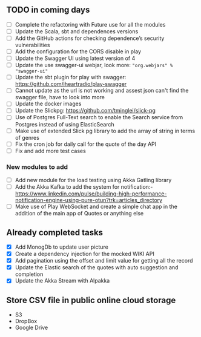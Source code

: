 ## TODO in coming days

* [ ]  Complete the refactoring with Future use for all the modules
* [ ]  Update the Scala, sbt and dependences versions
* [ ]  Add the GitHub actions for checking dependence’s security vulnerabilities
* [ ]  Add the configuration for the CORS disable in play
* [ ]  Update the Swagger UI using latest version of 4
  * [ ]  Update the use swagger-ui webjar, look more: `"org.webjars" % "swagger-ui"`
  * [ ]  Update the sbt plugin for play with swagger: https://github.com/iheartradio/play-swagger
  * [ ]  Cannot update as the url is not working and assest json can't find the swagger file, have to look into more
* [ ]  Update the docker images
* [ ]  Update the Slickpg: https://github.com/tminglei/slick-pg
  * [ ]  Use of Postgres Full-Text search to enable the Search service from Postgres instead of using ElasticSearch
  * [ ]  Make use of extended Slick pg library to add the array of string in terms of genres
* [ ]  Fix the cron job for daily call for the quote of the day API
* [ ]  Fix and add more test cases

### New modules to add

* [ ]  Add new module for the load testing using Akka Gatling library
* [ ]  Add the Akka Kafka to add the system for notification:- https://www.linkedin.com/pulse/building-high-performance-notification-engine-using-pure-otun?trk=articles_directory
* [ ]  Make use of Play WebSocket and create a simple chat app in the addition of the main app of Quotes or anything else

## Already completed tasks

- [X]  Add MonogDb to update user picture
- [X]  Create a dependency injection for the mocked WIKI API
- [X]  Add pagination using the offset and limit value for getting all the record
- [X]  Update the Elastic search of the quotes with auto suggestion and completion
- [X]  Update the Akka Stream with Alpakka

## Store CSV file in public online cloud storage

- S3
- DropBox
- Google Drive
